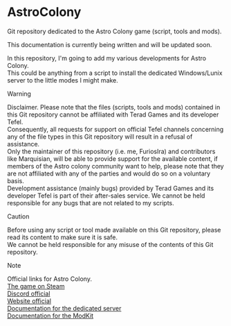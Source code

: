 # AstroColony
Git repository dedicated to the Astro Colony game (script, tools and mods).

This documentation is currently being written and will be updated soon.

In this repository, I'm going to add my various developments for Astro Colony.  
This could be anything from a script to install the dedicated Windows/Lunix server to the little modes I might make.

> [!WARNING]
> Disclaimer.
> Please note that the files (scripts, tools and mods) contained in this Git repository cannot be affiliated with Terad Games and its developer Tefel.  
> Consequently, all requests for support on official Tefel channels concerning any of the file types in this Git repository will result in a refusal of assistance.  
> Only the maintainer of this repository (i.e. me, FuriosIra) and contributors like Marquisian, will be able to provide support for the available content, if members of the Astro colony community want to help, please note that they are not affiliated with any of the parties and would do so on a voluntary basis.  
> Development assistance (mainly bugs) provided by Terad Games and its developer Tefel is part of their after-sales service. We cannot be held responsible for any bugs that are not related to my scripts.  
  
> [!CAUTION]
> Before using any script or tool made available on this Git repository, please read its content to make sure it is safe.  
> We cannot be held responsible for any misuse of the contents of this Git repository.  

> [!NOTE]
> Official links for Astro Colony.  
> [The game on Steam](https://store.steampowered.com/app/1614550/Astro_Colony/)  
> [Discord official](https://discord.com/invite/EFzAA3w)  
> [Website official](https://astrocolony.com/)  
> [Documentation for the dedicated server](https://docs.google.com/document/d/11sC1F2HdSymO44Hklg3nfrO5D66YIs7rEUrGV1GjpDM)  
> [Documentation for the ModKit](https://docs.google.com/document/d/1ZDhyMEZzLPiHIUOYyHeiAVVUIPFvbwLul9WAgymHazI)  
